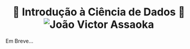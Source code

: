<h1 align="center"> 🚀 Introdução à Ciência de Dados 🚀 <br>
  <img src="https://img.shields.io/badge/Jo%C3%A3o%20Assaoka-2025.2-215a36" alt="João Victor Assaoka">
</h1>

Em Breve...
